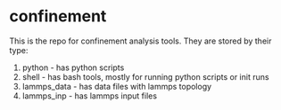 # confinement

This is the repo for confinement analysis tools. They are stored by their
type:

1. python  - has python scripts
2. shell - has bash tools, mostly for running python scripts or init runs
3. lammps_data - has data files with lammps topology
4. lammps_inp - has lammps input files
